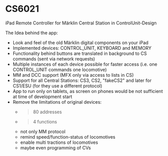 # CS6021
iPad Remote Controller for Märklin Central Station in ControlUnit-Design

The Idea behind the app:
- Look and feel of the old Märklin digital components on your iPad
- Implemented devices: CONTROL_UNIT, KEYBOARD and MEMORY
- Functionality behind buttons are translated in background to CS commands (sent via network requests)
- Multiple instances of each device possible for faster access (i.e. one CONTROL_UNIT commands one locomotive)
- MM and DCC support (MFX only via access to lists in CS)
- Support for all Central Stations: CS3, CS2, "fakeCS2" and later for CS1/ESU (for they use a different protocol)
- App to run only on tablets, as screen on phones would be not sufficient at time of development start
- Remove the limitations of original devices:
  - > 80 addresses
  - > 4 functions
  - not only MM protocol
  - remind speed/function-status of locomotives
  - enable multi tractions of locomotives
  - maybe even programming of CVs
